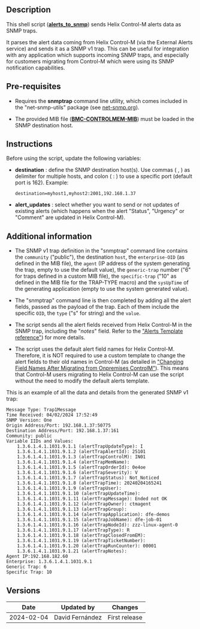 ## Description

This shell script ([**alerts_to_snmp**](alerts_to_snmp.sh)) sends Helix Control-M alerts data as SNMP traps.

It parses the alert data coming from Helix Control-M (via the External Alerts service) and sends it as a SNMP v1 trap. This can be useful for integration with any application which supports incoming SNMP traps, and especially for customers migrating from Control-M which were using its SNMP notification capabilities.

## Pre-requisites

- Requires the **snmptrap** command line utility, which comes included in the "net-snmp-utils" package (see [net-snmp.org](http://www.net-snmp.org/)).

- The provided MIB file ([**BMC-CONTROLMEM-MIB**](BMC-CONTROLMEM-MIB.txt)) must be loaded in the SNMP destination host.

## Instructions

Before using the script, update the following variables:

- **destination** : define the SNMP destination host(s). Use commas ( , ) as delimiter for multiple hosts, and colon ( : ) to use a specific port (default port is 162). Example:

  ``destination=myhost1,myhost2:2001,192.168.1.37``

- **alert_updates** : select whether you want to send or not updates of existing alerts (which happens when the alert "Status", "Urgency" or "Comment" are updated in Helix Control-M).

## Additional information

- The SNMP v1 trap definition in the "snmptrap" command line contains the `community` ("public"), the destination `host`, the `enterprise-OID` (as defined in the MIB file), the `agent` (IP address of the system generating the trap, empty to use the default value), the `generic-trap` number ("6" for traps defined in a custom MIB file), the `specific-trap` ("10" as defined in the MIB file for the TRAP-TYPE macro) and the `sysUpTime` of the generating application (empty to use the system generated value).

- The "snmptrap" command line is then completed by adding all the alert fields, passed as the payload of the trap. Each of them include the specific `OID`, the `type` ("s" for string) and the `value`.

- The script sends all the alert fields received from Helix Control-M in the SNMP trap, including the "*notes*" field. Refer to the ["Alerts Template reference"](https://docs.bmc.com/docs/saas-api/alerts-template-reference-1144242602.html)) for more details.

- The script uses the default alert field names for Helix Control-M. Therefore, it is NOT required to use a custom template to change the alert fields to their old names in Control-M (as detailed in ["Changing Field Names After Migrating from Onpremises ControlM"](https://documents.bmc.com/supportu/API/Helix/en-US/Documentation/API_Services_RunServices_Alerts_Template_reference.htm#ChangingFieldNamesAfterMigratingfromOnpremisesControlM)). This means that Control-M users migrating to Helix Control-M can use the script without the need to modify the default alerts template.

This is an example of all the data and details from the generated SNMP v1 trap:

```
Message Type: Trap1Message
Time Received: 04/02/2024 17:52:49
SNMP Version: One
Origin Address/Port: 192.168.1.37:50775
Destination Address/Port: 192.168.1.37:161
Community: public
Variable IIDs and Values:
    1.3.6.1.4.1.1031.9.1.1 (alertTrapUpdateType): I
    1.3.6.1.4.1.1031.9.1.2 (alertTrapAlertId): 25101
    1.3.6.1.4.1.1031.9.1.3 (alertTrapControlM): IN01
    1.3.6.1.4.1.1031.9.1.4 (alertTrapMemName): 
    1.3.6.1.4.1.1031.9.1.5 (alertTrapOrderId): 0e4oe
    1.3.6.1.4.1.1031.9.1.6 (alertTrapSeverity): V
    1.3.6.1.4.1.1031.9.1.7 (alertTrapStatus): Not_Noticed
    1.3.6.1.4.1.1031.9.1.8 (alertTrapTime): 20240204165241
    1.3.6.1.4.1.1031.9.1.9 (alertTrapUser): 
    1.3.6.1.4.1.1031.9.1.10 (alertTrapUpdateTime): 
    1.3.6.1.4.1.1031.9.1.11 (alertTrapMessage): Ended not OK
    1.3.6.1.4.1.1031.9.1.12 (alertTrapOwner): ctmagent
    1.3.6.1.4.1.1031.9.1.13 (alertTrapGroup): 
    1.3.6.1.4.1.1031.9.1.14 (alertTrapApplication): dfe-demos
    1.3.6.1.4.1.1031.9.1.15 (alertTrapJobName): dfe-job-01
    1.3.6.1.4.1.1031.9.1.16 (alertTrapNodeId): zzz-linux-agent-0
    1.3.6.1.4.1.1031.9.1.17 (alertTrapType): R
    1.3.6.1.4.1.1031.9.1.18 (alertTrapClosedFromEM): 
    1.3.6.1.4.1.1031.9.1.19 (alertTrapTicketNumber): 
    1.3.6.1.4.1.1031.9.1.20 (alertTrapRunCounter): 00001
    1.3.6.1.4.1.1031.9.1.21 (alertTrapNotes):
Agent IP:192.168.182.60
Enterprise: 1.3.6.1.4.1.1031.9.1
Generic Trap: 6
Specific Trap: 10
```

## Versions

| Date | Updated by | Changes |
| - | - | - |
| 2024-02-04 | David Fernández | First release |

